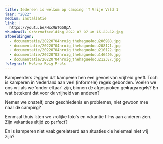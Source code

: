 ```yaml
---
title: Iedereen is welkom op camping 'T Vrije Veld 1
jaar: "2022"
medium: installatie
link: |
  https://youtu.be/HxcUWTG50pA
thumbnail: Schermafbeelding 2022-07-07 om 15.22.52.jpg
afbeeldingen:
  - documentatie/20220704hroig_thehaguedocu206918.jpg
  - documentatie/20220704hroig_thehaguedocu208121.jpg
  - documentatie/20220704hroig_thehaguedocu210122.jpg
  - documentatie/20220703hroig_thehaguedocu146410.jpg
  - documentatie/20220704hroig_thehaguedocu212327.jpg
fotograaf: Helena Roig Prats
---
```

Kampeerders zeggen dat kamperen hen een gevoel van vrijheid geeft. Toch is kamperen in Nederland aan veel (informele) regels gebonden. Voelen we ons vrij als we 'onder elkaar' zijn, binnen de afgesproken gedragsregels? En wat betekent dat voor de vrijheid van anderen? 

Nemen we onszelf, onze geschiedenis en problemen, niet gewoon mee naar de camping? 

Eenmaal thuis laten we vrolijke foto's en vakantie films aan anderen zien. Zijn vakanties altijd zo perfect? 

En is kamperen niet vaak gerelateerd aan situaties die helemaal niet vrij zijn?

